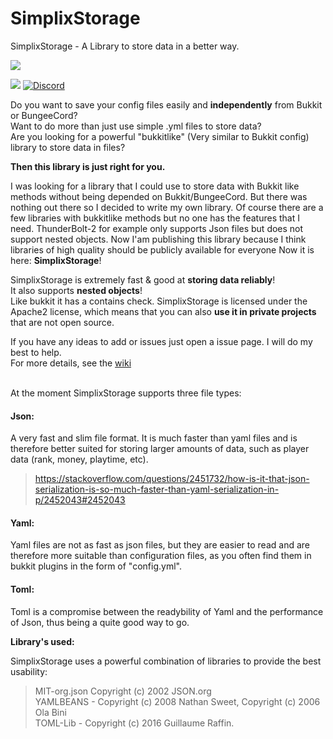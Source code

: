 
# SimplixStorage
SimplixStorage - A Library to store data in a better way.

![](https://i.imgur.com/tDf7NVA.png)

[![](https://jitpack.io/v/simplix-softworks/simplixstorage.svg)](https://jitpack.io/#simplix-softworks/simplixstorage) [![Discord](https://img.shields.io/discord/752533664696369204?label=Discord)](https://discord.simplixsoft.com/)

Do you want to save your config files easily and **independently** from Bukkit or BungeeCord?<br>
Want to do more than just use simple .yml files to store data?<br>
Are you looking for a powerful "bukkitlike" (Very similar to Bukkit config) library to store data in files?<br>

**Then this library is just right for you.**

I was looking for a library that I could use to store data with Bukkit like methods 
without being depended on Bukkit/BungeeCord. But there was nothing out there so I decided to write my own library.
Of course there are a few libraries with bukkitlike methods but no one has the features that I need.
ThunderBolt-2 for example only supports Json files but does not support nested objects.
Now I'am publishing this library because I think libraries of high quality should be publicly available for everyone
Now it is here: **SimplixStorage**!

SimplixStorage is extremely fast & good at **storing data reliably**! <br>
It also supports **nested objects**!<br>
Like bukkit it has a contains check.
SimplixStorage is licensed under the Apache2 license, which means that
you can also **use it in private projects** that are not open source.

If you have any ideas to add or issues just open a issue page. I will do my best to help.
<br>
For more details, see the [wiki](https://github.com/Simplix-Softworks/SimplixStorage/wiki) 

<br>
At the moment SimplixStorage supports three file types:
<br>

#### Json:
A very fast and slim file format.
It is much faster than yaml files and is therefore better suited for storing
 larger amounts of data, such as player data (rank, money, playtime, etc).
>https://stackoverflow.com/questions/2451732/how-is-it-that-json-serialization-is-so-much-faster-than-yaml-serialization-in-p/2452043#2452043

#### Yaml:
Yaml files are not as fast as json files, but they are easier 
to read and are therefore more suitable than configuration files, 
as you often find them in bukkit plugins in the form of "config.yml".

#### Toml:
Toml is a compromise between the readybility of Yaml and the performance of Json, thus being a quite good way to go.

**Library's used:**

SimplixStorage uses a powerful combination of libraries to provide the best usability: 

>MIT-org.json Copyright (c) 2002 JSON.org <br>
>YAMLBEANS - Copyright (c) 2008 Nathan Sweet, Copyright (c) 2006 Ola Bini <br>
>TOML-Lib - Copyright (c) 2016 Guillaume Raffin.

